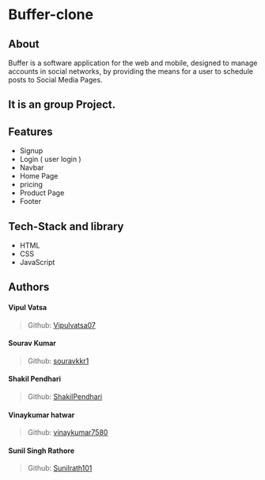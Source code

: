 # Buffer-clone

## About

Buffer is a software application for the web and mobile, designed to manage accounts in social networks, by providing the means for a user to schedule posts to Social Media Pages.






## It is an group Project.


## Features

- Signup
- Login ( user login )
- Navbar
- Home Page
- pricing
- Product Page
- Footer



## Tech-Stack and library

- HTML
- CSS
- JavaScript


<!-- ## Snapshots of the project

Landing page and navigation bar -->


## Authors

#### Vipul Vatsa

> Github: [Vipulvatsa07](https://github.com/Vipulvatsa07)

#### Sourav Kumar

> Github: [souravkkr1](https://github.com/souravkkr1)

#### Shakil Pendhari

> Github: [ShakilPendhari](https://github.com/ShakilPendhari)

#### Vinaykumar hatwar

> Github: [vinaykumar7580](https://github.com/vinaykumar7580)

#### Sunil Singh Rathore

> Github: [Sunilrath101](https://github.com/Sunilrath101)



